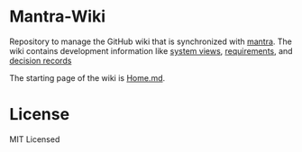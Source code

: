 # Mantra-Wiki

Repository to manage the GitHub wiki that is synchronized with [mantra](https://github.com/mhatzl/mantra).
The wiki contains development information like [system views](4-System-Views), [requirements](5-Requirements), and [decision records](6-Decision-Records)

The starting page of the wiki is [Home.md](Home).

# License

MIT Licensed
